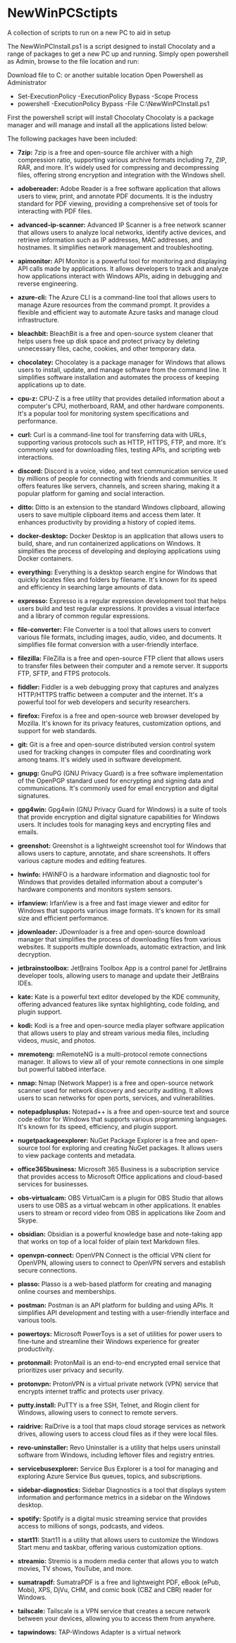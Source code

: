 # NewWinPCSctipts
A collection of scripts to run on a new PC to aid in setup

The NewWinPCInstall.ps1 is a script designed to install Chocolaty and a range of packages to get a new PC up and running. Simply open powershell as Admin, browse to the file location and run:

Download file to C: or another suitable location Open Powershell as Administrator
* Set-ExecutionPolicy -ExecutionPolicy Bypass -Scope Process
* powershell -ExecutionPolicy Bypass -File C:\NewWinPCInstall.ps1

First the powershell script will install Chocolaty 
Chocolaty is a package manager and will manage and install all the applications listed below: 

The following packages have been included: 

* **7zip:**
7zip is a free and open-source file archiver with a high compression ratio, supporting various archive formats including 7z, ZIP, RAR, and more. It's widely used for compressing and decompressing files, offering strong encryption and integration with the Windows shell.

* **adobereader:**
Adobe Reader is a free software application that allows users to view, print, and annotate PDF documents. It is the industry standard for PDF viewing, providing a comprehensive set of tools for interacting with PDF files.

* **advanced-ip-scanner:**
Advanced IP Scanner is a free network scanner that allows users to analyze local networks, identify active devices, and retrieve information such as IP addresses, MAC addresses, and hostnames. It simplifies network management and troubleshooting.

* **apimonitor:**
API Monitor is a powerful tool for monitoring and displaying API calls made by applications. It allows developers to track and analyze how applications interact with Windows APIs, aiding in debugging and reverse engineering.

* **azure-cli:**
The Azure CLI is a command-line tool that allows users to manage Azure resources from the command prompt. It provides a flexible and efficient way to automate Azure tasks and manage cloud infrastructure.

* **bleachbit:**
BleachBit is a free and open-source system cleaner that helps users free up disk space and protect privacy by deleting unnecessary files, cache, cookies, and other temporary data.

* **chocolatey:**
Chocolatey is a package manager for Windows that allows users to install, update, and manage software from the command line. It simplifies software installation and automates the process of keeping applications up to date.

* **cpu-z:**
CPU-Z is a free utility that provides detailed information about a computer's CPU, motherboard, RAM, and other hardware components. It's a popular tool for monitoring system specifications and performance.

* **curl:**
Curl is a command-line tool for transferring data with URLs, supporting various protocols such as HTTP, HTTPS, FTP, and more. It's commonly used for downloading files, testing APIs, and scripting web interactions.

* **discord:**
Discord is a voice, video, and text communication service used by millions of people for connecting with friends and communities. It offers features like servers, channels, and screen sharing, making it a popular platform for gaming and social interaction.

* **ditto:**
Ditto is an extension to the standard Windows clipboard, allowing users to save multiple clipboard items and access them later. It enhances productivity by providing a history of copied items.

* **docker-desktop:**
Docker Desktop is an application that allows users to build, share, and run containerized applications on Windows. It simplifies the process of developing and deploying applications using Docker containers.

* **everything:**
Everything is a desktop search engine for Windows that quickly locates files and folders by filename. It's known for its speed and efficiency in searching large amounts of data.

* **expresso:**
Expresso is a regular expression development tool that helps users build and test regular expressions. It provides a visual interface and a library of common regular expressions.

* **file-converter:**
File Converter is a tool that allows users to convert various file formats, including images, audio, video, and documents. It simplifies file format conversion with a user-friendly interface.

* **filezilla:**
FileZilla is a free and open-source FTP client that allows users to transfer files between their computer and a remote server. It supports FTP, SFTP, and FTPS protocols.

* **fiddler:**
Fiddler is a web debugging proxy that captures and analyzes HTTP/HTTPS traffic between a computer and the internet. It's a powerful tool for web developers and security researchers.

* **firefox:**
Firefox is a free and open-source web browser developed by Mozilla. It's known for its privacy features, customization options, and support for web standards.

* **git:**
Git is a free and open-source distributed version control system used for tracking changes in computer files and coordinating work among teams. It's widely used in software development.

* **gnupg:**
GnuPG (GNU Privacy Guard) is a free software implementation of the OpenPGP standard used for encrypting and signing data and communications. It's commonly used for email encryption and digital signatures.

* **gpg4win:**
Gpg4win (GNU Privacy Guard for Windows) is a suite of tools that provide encryption and digital signature capabilities for Windows users. It includes tools for managing keys and encrypting files and emails.

* **greenshot:**
Greenshot is a lightweight screenshot tool for Windows that allows users to capture, annotate, and share screenshots. It offers various capture modes and editing features.

* **hwinfo:**
HWiNFO is a hardware information and diagnostic tool for Windows that provides detailed information about a computer's hardware components and monitors system sensors.

* **irfanview:**
IrfanView is a free and fast image viewer and editor for Windows that supports various image formats. It's known for its small size and efficient performance.

* **jdownloader:**
JDownloader is a free and open-source download manager that simplifies the process of downloading files from various websites. It supports multiple downloads, automatic extraction, and link decryption.

* **jetbrainstoolbox:**
JetBrains Toolbox App is a control panel for JetBrains developer tools, allowing users to manage and update their JetBrains IDEs.

* **kate:**
Kate is a powerful text editor developed by the KDE community, offering advanced features like syntax highlighting, code folding, and plugin support.

* **kodi:**
Kodi is a free and open-source media player software application that allows users to play and stream various media files, including videos, music, and photos.

* **mremoteng:**
mRemoteNG is a multi-protocol remote connections manager. It allows to view all of your remote connections in one simple but powerful tabbed interface.

* **nmap:**
Nmap (Network Mapper) is a free and open-source network scanner used for network discovery and security auditing. It allows users to scan networks for open ports, services, and vulnerabilities.

* **notepadplusplus:**
Notepad++ is a free and open-source text and source code editor for Windows that supports various programming languages. It's known for its speed, efficiency, and plugin support.

* **nugetpackageexplorer:**
NuGet Package Explorer is a free and open-source tool for exploring and creating NuGet packages. It allows users to view package contents and metadata.

* **office365business:**
Microsoft 365 Business is a subscription service that provides access to Microsoft Office applications and cloud-based services for businesses.

* **obs-virtualcam:**
OBS VirtualCam is a plugin for OBS Studio that allows users to use OBS as a virtual webcam in other applications. It enables users to stream or record video from OBS in applications like Zoom and Skype.

* **obsidian:**
Obsidian is a powerful knowledge base and note-taking app that works on top of a local folder of plain text Markdown files.

* **openvpn-connect:**
OpenVPN Connect is the official VPN client for OpenVPN, allowing users to connect to OpenVPN servers and establish secure connections.

* **plasso:**
Plasso is a web-based platform for creating and managing online courses and memberships.

* **postman:**
Postman is an API platform for building and using APIs. It simplifies API development and testing with a user-friendly interface and various tools.

* **powertoys:**
Microsoft PowerToys is a set of utilities for power users to fine-tune and streamline their Windows experience for greater productivity.

* **protonmail:**
ProtonMail is an end-to-end encrypted email service that prioritizes user privacy and security.

* **protonvpn:**
ProtonVPN is a virtual private network (VPN) service that encrypts internet traffic and protects user privacy.

* **putty.install:**
PuTTY is a free SSH, Telnet, and Rlogin client for Windows, allowing users to connect to remote servers.

* **raidrive:**
RaiDrive is a tool that maps cloud storage services as network drives, allowing users to access cloud files as if they were local files.

* **revo-uninstaller:**
Revo Uninstaller is a utility that helps users uninstall software from Windows, including leftover files and registry entries.

* **servicebusexplorer:**
Service Bus Explorer is a tool for managing and exploring Azure Service Bus queues, topics, and subscriptions.

* **sidebar-diagnostics:**
Sidebar Diagnostics is a tool that displays system information and performance metrics in a sidebar on the Windows desktop.

* **spotify:**
Spotify is a digital music streaming service that provides access to millions of songs, podcasts, and videos.

* **start11:**
Start11 is a utility that allows users to customize the Windows Start menu and taskbar, offering various customization options.

* **streamio:**
Stremio is a modern media center that allows you to watch movies, TV shows, YouTube, and more.

* **sumatrapdf:**
SumatraPDF is a free and lightweight PDF, eBook (ePub, Mobi), XPS, DjVu, CHM, and comic book (CBZ and CBR) reader for Windows.

* **tailscale:**
Tailscale is a VPN service that creates a secure network between your devices, allowing you to access them from anywhere.

* **tapwindows:**
TAP-Windows Adapter is a virtual network
